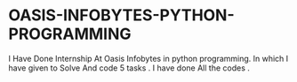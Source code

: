# OASIS-INFOBYTES-PYTHON-PROGRAMMING
I Have Done Internship At Oasis Infobytes in python programming. In which I have given to Solve And code 5 tasks .   I have done All the codes .
